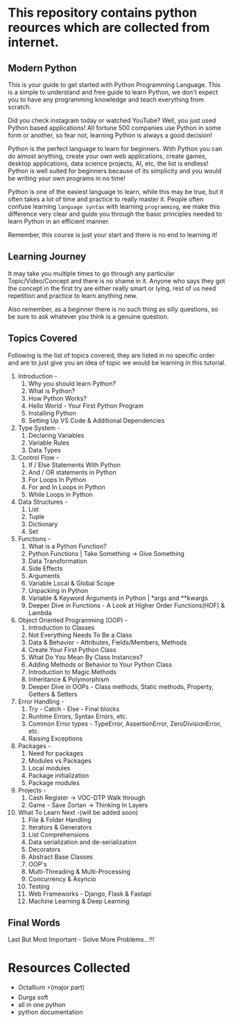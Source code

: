 
# This repository contains python reources which are collected from internet.
## Modern Python 



This is your guide to get started with Python Programming Language. This is a simple to understand and free guide to learn Python, we don't expect you to have any programming knowledge and teach everything from scratch.

Did you check instagram today or watched YouTube? Well, you just used Python based applications! All fortune 500 companies use Python in some form or another, so fear not, learning Python is always a good decision!

Python is the perfect language to learn for beginners. With Python you can do almost anything, create your own web applications, create games, desktop applications, data science projects, AI, etc, the list is endless! Python is well suited for beginners because of its simplicity and you would be writing your own programs in no time!

Python is one of the easiest language to learn, while this may be true, but it often takes a lot of time and practice to really master it. People often confuse learning `language syntax` with learning `programming`, we make this difference very clear and guide you through the basic principles needed to learn Python in an efficient manner.

Remember, this course is just your start and there is no end to learning it!

## Learning Journey

It may take you multiple times to go through any particular Topic/Video/Concept and there is no shame in it. Anyone who says they got the concept in the first try are either really smart or lying, rest of us need repetition and practice to learn anything new.

Also remember, as a beginner there is no such thing as silly questions, so be sure to ask whatever you think is a genuine question.

## Topics Covered

Following is the list of topics covered, they are listed in no specific order and are to just give you an idea of topic we would be learning in this tutorial.

1. Introduction -
   1. Why you should learn Python?
   2. What is Python?
   3. How Python Works?
   4. Hello World - Your First Python Program
   5. Installing Python
   6. Setting Up VS Code & Additional Dependencies
2. Type System -
   1. Declaring Variables
   2. Variable Rules
   3. Data Types
3. Control Flow -
   1. If / Else Statements With Python
   2. And / OR statements in Python
   3. For Loops In Python
   4. For and In Loops in Python
   5. While Loops in Python
4. Data Structures -
   1. List
   2. Tuple
   3. Dictionary
   4. Set
5. Functions -
   1. What is a Python Function?
   2. Python Functions | Take Something -> Give Something
   3. Data Transformation
   4. Side Effects
   5. Arguments
   6. Variable Local & Global Scope
   7. Unpacking in Python
   8. Variable & Keyword Arguments in Python | *args and **kwargs
   9. Deeper Dive in Functions - A Look at Higher Order Functions(HOF) & Lambda
6. Object Oriented Programming (OOP) -
   1. Introduction to Classes
   2. Not Everything Needs To Be a Class
   3. Data & Behavior - Attributes, Fields/Members, Methods
   4. Create Your First Python Class
   5. What Do You Mean By Class Instances?
   6. Adding Methods or Behavior to Your Python Class
   7. Introduction to Magic Methods
   8. Inheritance & Polymorphism
   9. Deeper Dive in OOPs - Class methods, Static methods, Property, Getters & Setters
7. Error Handling -
   1. Try - Catch - Else - Final blocks
   2. Runtime Errors, Syntax Errors, etc.
   3. Common Error types - TypeError, AssertionError, ZeroDivisionError, etc.
   4. Raising Exceptions
8. Packages -
   1. Need for packages
   2. Modules vs Packages
   3. Local modules
   4. Package initialization
   5. Package modules
9. Projects -
   1. Cash Register -> VOC-DTP Walk through
   2. Game - Save Zortan -> Thinking In Layers
10. What To Learn Next -(will be added soon)
    1. File & Folder Handling
    2. Iterators & Generators
    3. List Comprehensions
    4. Data serialization and de-serialization
    5. Decorators
    6. Abstract Base Classes
    7. OOP's
    8. Multi-Threading & Multi-Processing
    9. Concurrency & Asyncio
    10. Testing
    11. Web Frameworks - Django, Flask & Fastapi
    12. Machine Learning & Deep Learning


## Final Words

Last But Most Important - Solve More Problems...!!!



# Resources Collected 

- Octallium ⚡️(major part)
- Durga soft
- all in one python
- python documentation
